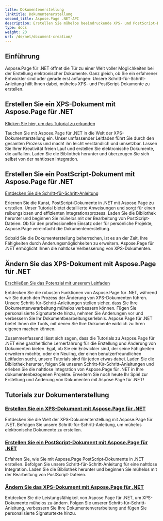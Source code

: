 ```yaml
---
title: Dokumentenerstellung
linktitle: Dokumentenerstellung
second_title: Aspose.Page .NET-API
description: Erstellen Sie mühelos beeindruckende XPS- und PostScript-Dokumente mit Aspose.Page für .NET. Entdecken Sie Tutorials zur Dokumenterstellung und -änderung für eine nahtlose Integration.
type: docs
weight: 23
url: /de/net/document-creation/
---
```

## Einführung

Aspose.Page für .NET öffnet die Tür zu einer Welt voller Möglichkeiten bei der Erstellung elektronischer Dokumente. Ganz gleich, ob Sie ein erfahrener Entwickler sind oder gerade erst anfangen: Unsere Schritt-für-Schritt-Anleitung hilft Ihnen dabei, mühelos XPS- und PostScript-Dokumente zu erstellen.

## Erstellen Sie ein XPS-Dokument mit Aspose.Page für .NET
[Klicken Sie hier, um das Tutorial zu erkunden](./create-xps-document/)

Tauchen Sie mit Aspose.Page für .NET in die Welt der XPS-Dokumenterstellung ein. Unser umfassender Leitfaden führt Sie durch den gesamten Prozess und macht ihn leicht verständlich und umsetzbar. Lassen Sie Ihrer Kreativität freien Lauf und erstellen Sie elektronische Dokumente, die auffallen. Laden Sie die Bibliothek herunter und überzeugen Sie sich selbst von der nahtlosen Integration.

## Erstellen Sie ein PostScript-Dokument mit Aspose.Page für .NET
[Entdecken Sie die Schritt-für-Schritt-Anleitung](./create-postscript-document/)

Erlernen Sie die Kunst, PostScript-Dokumente in .NET mit Aspose.Page zu erstellen. Unser Tutorial bietet detaillierte Anweisungen und sorgt für einen reibungslosen und effizienten Integrationsprozess. Laden Sie die Bibliothek herunter und beginnen Sie mühelos mit der Bearbeitung von PostScript-Dateien. Ob für den professionellen Einsatz oder für persönliche Projekte, Aspose.Page vereinfacht die Dokumentenerstellung.

Sobald Sie die Dokumenterstellung beherrschen, ist es an der Zeit, Ihre Fähigkeiten durch Änderungsmöglichkeiten zu erweitern. Aspose.Page für .NET ermöglicht Ihnen die nahtlose Verbesserung von XPS-Dokumenten.

## Ändern Sie das XPS-Dokument mit Aspose.Page für .NET
[Erschließen Sie das Potenzial mit unserem Leitfaden](./modify-xps-document/)

Entdecken Sie die robusten Funktionen von Aspose.Page für .NET, während wir Sie durch den Prozess der Änderung von XPS-Dokumenten führen. Unsere Schritt-für-Schritt-Anleitungen stellen sicher, dass Sie Ihre Dokumentenverarbeitung mühelos verbessern können. Fügen Sie personalisierte Signaturtexte hinzu, nehmen Sie Änderungen vor und verbessern Sie Ihr Dokumentbearbeitungserlebnis. Aspose.Page für .NET bietet Ihnen die Tools, mit denen Sie Ihre Dokumente wirklich zu Ihren eigenen machen können.

Zusammenfassend lässt sich sagen, dass die Tutorials zu Aspose.Page für .NET eine ganzheitliche Lernerfahrung für die Erstellung und Änderung von Dokumenten bieten. Egal, ob Sie ein Entwickler sind, der seine Fähigkeiten erweitern möchte, oder ein Neuling, der einen benutzerfreundlichen Leitfaden sucht, unsere Tutorials sind für jeden etwas dabei. Laden Sie die Bibliothek herunter, folgen Sie unseren Schritt-für-Schritt-Anleitungen und erleben Sie die nahtlose Integration von Aspose.Page für .NET in Ihre dokumentenbezogenen Projekte. Erweitern Sie noch heute Ihr Spiel zur Erstellung und Änderung von Dokumenten mit Aspose.Page für .NET!
## Tutorials zur Dokumenterstellung
### [Erstellen Sie ein XPS-Dokument mit Aspose.Page für .NET](./create-xps-document/)
Entdecken Sie die Welt der XPS-Dokumenterstellung mit Aspose.Page für .NET. Befolgen Sie unsere Schritt-für-Schritt-Anleitung, um mühelos elektronische Dokumente zu erstellen.
### [Erstellen Sie ein PostScript-Dokument mit Aspose.Page für .NET](./create-postscript-document/)
Erfahren Sie, wie Sie mit Aspose.Page PostScript-Dokumente in .NET erstellen. Befolgen Sie unsere Schritt-für-Schritt-Anleitung für eine nahtlose Integration. Laden Sie die Bibliothek herunter und beginnen Sie mühelos mit der Bearbeitung von PostScript-Dateien.
### [Ändern Sie das XPS-Dokument mit Aspose.Page für .NET](./modify-xps-document/)
Entdecken Sie die Leistungsfähigkeit von Aspose.Page für .NET, um XPS-Dokumente mühelos zu ändern. Folgen Sie unserer Schritt-für-Schritt-Anleitung, verbessern Sie Ihre Dokumentenverarbeitung und fügen Sie personalisierte Signaturtexte hinzu.